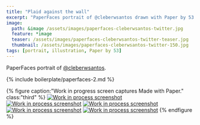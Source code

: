 ```yaml
---
title: "Plaid against the wall"
excerpt: "PaperFaces portrait of @cleberwsantos drawn with Paper by 53 on an iPad."
image: 
  path: &image /assets/images/paperfaces-cleberwsantos-twitter.jpg 
  feature: *image
  teaser: /assets/images/paperfaces-cleberwsantos-twitter-teaser.jpg
  thumbnail: /assets/images/paperfaces-cleberwsantos-twitter-150.jpg
tags: [portrait, illustration, Paper by 53]
---
```


PaperFaces portrait of [@cleberwsantos](https://twitter.com/cleberwsantos).

{% include boilerplate/paperfaces-2.md %}

{% figure caption:"Work in progress screen captures Made with Paper." class:"third" %}
[![Work in process screenshot](/assets/images/paperfaces-cleberwsantos-process-1-600.jpg)](/assets/images/paperfaces-cleberwsantos-process-1-lg.jpg) [![Work in process screenshot](/assets/images/paperfaces-cleberwsantos-process-2-600.jpg)](/assets/images/paperfaces-cleberwsantos-process-2-lg.jpg) [![Work in process screenshot](/assets/images/paperfaces-cleberwsantos-process-3-600.jpg)](/assets/images/paperfaces-cleberwsantos-process-3-lg.jpg) [![Work in process screenshot](/assets/images/paperfaces-cleberwsantos-process-4-600.jpg)](/assets/images/paperfaces-cleberwsantos-process-4-lg.jpg) [![Work in process screenshot](/assets/images/paperfaces-cleberwsantos-process-5-600.jpg)](/assets/images/paperfaces-cleberwsantos-process-5-lg.jpg)
{% endfigure %}
